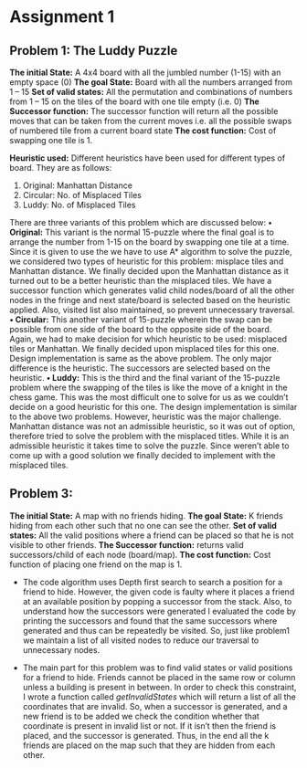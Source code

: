 # Assignment 1

## Problem 1: The Luddy Puzzle
**The initial State:** A 4x4 board with all the jumbled number (1-15) with an empty space (0)
**The goal State:** Board with all the numbers arranged from 1 – 15
**Set of valid states:** All the permutation and combinations of numbers from 1 – 15 on the tiles of the board with one tile empty (i.e. 0)
**The Successor function:** The successor function will return all the possible moves that can be taken from the current moves i.e. all the possible swaps of numbered tile from a current board state
**The cost function:** Cost of swapping one tile is 1.

**Heuristic used:** Different heuristics have been used for different types of board. They are as follows:
1.	Original: Manhattan Distance
2.	Circular: No. of Misplaced Tiles
3.	Luddy: No. of Misplaced Tiles

There are three variants of this problem which are discussed below:
**•	Original:** This variant is the normal 15-puzzle where the final goal is to arrange the number from 1-15 on the board by swapping one tile at a time. Since it is given to use the we have to use A* algorithm to solve the puzzle, we considered two types of heuristic for this problem: misplace tiles and Manhattan distance. We finally decided upon the Manhattan distance as it turned out to be a better heuristic than the misplaced tiles. We have a successor function which generates valid child nodes/board of all the other nodes in the fringe and next state/board is selected based on the heuristic applied. Also, visited list also maintained, so prevent unnecessary traversal.
**•	Circular:** This another variant of 15-puzzle wherein the swap can be possible from one side of the board to the opposite side of the board. Again, we had to make decision for which heuristic to be used: misplaced tiles or Manhattan. We finally decided upon misplaced tiles for this one. Design implementation is same as the above problem. The only major difference is the heuristic. The successors are selected based on the heuristic.
**•	Luddy:** This is the third and the final variant of the 15-puzzle problem where the swapping of the tiles is like the move of a knight in the chess game. This was the most difficult one to solve for us as we couldn’t decide on a good heuristic for this one. The design implementation is similar to the above two problems. However, heuristic was the major challenge. Manhattan distance was not an admissible heuristic, so it was out of option, therefore tried to solve the problem with the misplaced titles. While it is an admissible heuristic it takes time to solve the puzzle. Since weren’t able to come up with a good solution we finally decided to implement with the misplaced tiles.


## Problem 3: 
**The initial State:** A map with no friends hiding.
**The goal State:** K friends hiding from each other such that no one can see the other.
**Set of valid states:** All the valid positions where a friend can be placed so that he is not visible to other friends.
**The Successor function:** returns valid successors/child of each node (board/map).
**The cost function:** Cost function of placing one friend on the map is 1.

- The code algorithm uses Depth first search to search a position for a friend to hide. However, the given code is faulty where it places a friend at an available position by popping a successor from the stack. Also, to understand how the successors were generated I evaluated the code by printing the successors and found that the same successors where generated and thus can be repeatedly be visited. So, just like problem1 we maintain a list of all visited nodes to reduce our traversal to unnecessary nodes.

- The main part for this problem was to find valid states or valid positions for a friend to hide. Friends cannot be placed in the same row or column unless a building is present in between. In order to check this constraint, I wrote a function called _getInvalidStates_ which will return a list of all the coordinates that are invalid. So, when a successor is generated, and a new friend is to be added we check the condition whether that coordinate is present in invalid list or not. If it isn’t then the friend is placed, and the successor is generated. Thus, in the end all the k friends are placed on the map such that they are hidden from each other.
